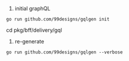 1. initial graphQL
```
go run github.com/99designs/gqlgen init
```

cd pkg/bff/delivery/gql

1. re-generate
```
go run github.com/99designs/gqlgen --verbose
```